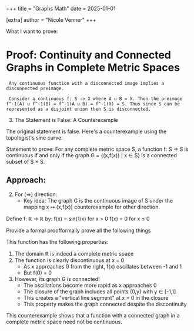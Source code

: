+++
title = "Graphs Math"
date = 2025-01-01

[extra]
author = "Nicole Venner"
+++

What I want to prove:

# Proof: Continuity and Connected Graphs in Complete Metric Spaces



     Any continuous function with a disconnected image implies a disconnected preimage.

     Consider a continuous f: S -> X where A u B = X. Then the preimage f^-1(A) u f^-1(B) = f^-1(A u B) = f^-1(X) = S. Thus since S can be represented as a disjoint union then S is disconnected.

3. The Statement is False: A Counterexample

The original statement is false. Here's a counterexample using the topologist's sine curve:

Statement to prove:
For any complete metric space S, a function f: S → S is continuous if and only if the graph 
G = {(x,f(x)) | x ∈ S} is a connected subset of S × S.

## Approach:

2. For (⇒) direction:
   - Key idea: The graph G is the continuous image of S under the mapping x ↦ (x,f(x))
counterexample for other direction. 


Define f: ℝ → ℝ by:
   f(x) = sin(1/x) for x > 0
   f(x) = 0     for x ≤ 0

Provide a formal proofformally prove all the following things 



This function has the following properties:
1. The domain ℝ is indeed a complete metric space
2. The function is clearly discontinuous at x = 0
   - As x approaches 0 from the right, f(x) oscillates between -1 and 1
   - But f(0) = 0
3. However, its graph G is connected!
   - The oscillations become more rapid as x approaches 0
   - The closure of the graph includes all points (0,y) with y ∈ [-1,1]
   - This creates a "vertical line segment" at x = 0 in the closure
   - This property makes the graph connected despite the discontinuity

This counterexample shows that a function with a connected graph in a complete metric space need not be continuous.

